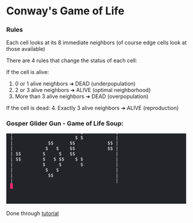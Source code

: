 # Conway's Game of Life

### Rules
Each cell looks at its 8 immediate neighbors (of course edge cells look at those available)

There are 4 rules that change the status of each cell:

If the cell is alive:
1. 0 or 1 alive neighbors ➜ DEAD (underpopulation)
2. 2 or 3 alive neighbors ➜ ALIVE (optimal neighborhood)
3. More than 3 alive neighbors ➜ DEAD (overpopulation)
   
If the cell is dead:
4. Exactly 3 alive neighbors ➜ ALIVE (reproduction)
   


### Gosper Glider Gun - Game of Life Soup:
![til](./giphy.gif)

Done through [tutorial]()